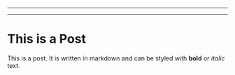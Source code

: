 ----

----

# This is a Post

This is a post. It is written in markdown and can be styled with **bold** or *italic* text.
